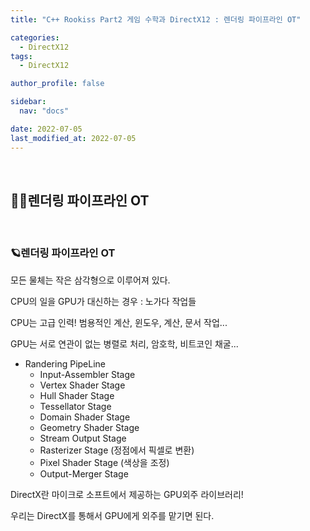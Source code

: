 ```yaml
---
title: "C++ Rookiss Part2 게임 수학과 DirectX12 : 렌더링 파이프라인 OT"

categories:
  - DirectX12
tags:
  - DirectX12

author_profile: false

sidebar:
  nav: "docs"

date: 2022-07-05
last_modified_at: 2022-07-05
---
```


<br>


## 🙇‍♀️렌더링 파이프라인 OT


<br>


### 🪐렌더링 파이프라인 OT


모든 물체는 작은 삼각형으로 이루어져 있다.

CPU의 일을 GPU가 대신하는 경우 : 노가다 작업들

CPU는 고급 인력! 범용적인 계산, 윈도우, 계산, 문서 작업...

GPU는 서로 연관이 없는 병렬로 처리, 암호학, 비트코인 채굴...

* Randering PipeLine
    - Input-Assembler Stage
    - Vertex Shader Stage
    - Hull Shader Stage
    - Tessellator Stage
    - Domain Shader Stage
    - Geometry Shader Stage
    - Stream Output Stage
    - Rasterizer Stage (정점에서 픽셀로 변환)
    - Pixel Shader Stage (색상을 조정)
    - Output-Merger Stage

DirectX란 마이크로 소프트에서 제공하는 GPU외주 라이브러리!

우리는 DirectX를 통해서 GPU에게 외주를 맡기면 된다.